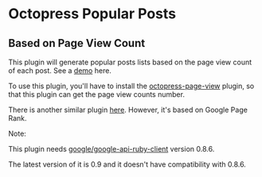 # Octopress Popular Posts
## Based on Page View Count

This plugin will generate popular posts lists based on the page view count of
each post. See a [demo][demo] here.

To use this plugin, you'll have to install the [octopress-page-view][pv] plugin,
so that this plugin can get the page view counts number.

There is another similar plugin [here][pv2]. However, it's based on Google Page Rank.

[demo]: http://jhshi.me
[pv]: https://github.com/jhshi/octopress-page-view
[pv2]: https://github.com/octopress-themes/popular-posts

Note:

This plugin needs
[google/google-api-ruby-client](https://github.com/google/google-api-ruby-client)
version 0.8.6.

The latest version of it is 0.9 and it doesn't have compatibility with 0.8.6.
